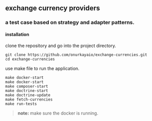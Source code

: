 ## exchange currency providers

### a test case based on strategy and adapter patterns. 

#### installation 

clone the repository and go into the project directory.

`git clone https://github.com/onurkayaio/exchange-currencies.git`  
`cd exchange-currencies`   

use make file to run the application.

`make docker-start`  
`make docker-start`  
`make composer-start`  
`make doctrine-start`  
`make doctrine-update`  
`make fetch-currencies`  
`make run-tests` 

> **note:** make sure the docker is running.